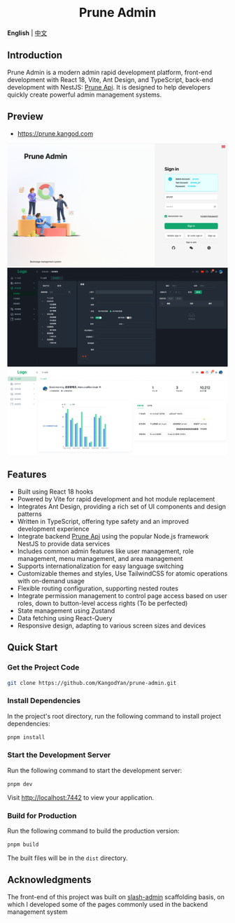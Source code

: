 <div align="center"> 
<br>
<h1> Prune Admin </h1>
</div>

**English** | [中文](./README.zh-CN.md)

## Introduction
Prune Admin is a modern admin rapid development platform, front-end development with React 18, Vite, Ant Design, and TypeScript, back-end development with NestJS: [Prune Api](https://github.com/KangodYan/prune-api). It is designed to help developers quickly create powerful admin management systems.

## Preview
+ https://prune.kangod.com

![sign-in.png](https://raw.githubusercontent.com/KangodYan/prune-admin/main/src/assets/sign-in.png)
![menu-black.png](https://raw.githubusercontent.com/KangodYan/prune-admin/main/src/assets/menu-black.png)
![home.png](https://raw.githubusercontent.com/KangodYan/prune-admin/main/src/assets/home.png)

## Features

- Built using React 18 hooks
- Powered by Vite for rapid development and hot module replacement
- Integrates Ant Design, providing a rich set of UI components and design patterns
- Written in TypeScript, offering type safety and an improved development experience
- Integrate backend [Prune Api](https://github.com/KangodYan/prune-api) using the popular Node.js framework NestJS to provide data services
- Includes common admin features like user management, role management, menu management, and area management
- Supports internationalization for easy language switching
- Customizable themes and styles, Use TailwindCSS for atomic operations with on-demand usage
- Flexible routing configuration, supporting nested routes
- Integrate permission management to control page access based on user roles, down to button-level access rights (To be perfected)
- State management using Zustand
- Data fetching using React-Query
- Responsive design, adapting to various screen sizes and devices

## Quick Start

### Get the Project Code

```bash
git clone https://github.com/KangodYan/prune-admin.git
```

### Install Dependencies

In the project's root directory, run the following command to install project dependencies:

```bash
pnpm install
```

### Start the Development Server

Run the following command to start the development server:

```bash
pnpm dev
```

Visit [http://localhost:7442](http://localhost:7442) to view your application.

### Build for Production

Run the following command to build the production version:

```bash
pnpm build
```

The built files will be in the `dist` directory.

## Acknowledgments

The front-end of this project was built on [slash-admin](https://github.com/d3george/slash-admin) scaffolding basis, on which I developed some of the pages commonly used in the backend management system
